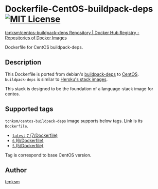 Dockerfile-CentOS-buildpack-deps [![MIT License](http://img.shields.io/badge/license-MIT-blue.svg?style=flat)](https://github.com/tcnksm/dockerfile-centos-buildpack-deps/blob/master/LICENCE)
====

[tcnksm/centos-buildpack-deps Repository | Docker Hub Registry - Repositories of Docker Images](https://registry.hub.docker.com/u/tcnksm/centos-buildpack-deps/)

Dockerfile for CentOS buildpack-deps.

## Description

This Dockerfile is ported from debian's [buildpack-deps](https://github.com/docker-library/buildpack-deps) to [CentOS](http://www.centos.org/). `buildpack-deps` is similar to [Heroku's stack images](https://github.com/heroku/stack-images/blob/master/bin/cedar.sh).

This stack is designed to be the foundation of a language-stack image for centos.

## Supported tags

`tcnksm/centos-buildpack-deps` image supports below tags. Link is its `Dockerfile`.

- [`latest`,`7` (7/Dockerfile)](https://github.com/tcnksm/dockerfile-centos-buildpack-deps/blob/master/7/Dockerfile)
- [`6` (6/Dockerfile)](https://github.com/tcnksm/dockerfile-centos-buildpack-deps/blob/master/6/Dockerfile)
- [`5` (5/Dockerfile)](https://github.com/tcnksm/dockerfile-centos-buildpack-deps/blob/master/5/Dockerfile)

Tag is correspond to base CentOS version.

## Author

[tcnksm](https://github.com/tcnksm)
